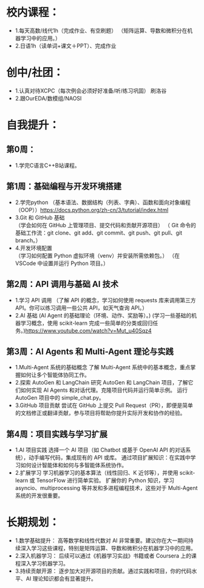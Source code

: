 # 校内课程：
- 1.每天高数/线代1h（完成作业、有空刷题）  （矩阵运算、导数和微积分在机器学习中的应用。）
- 2.日语1h（读单词+课文＋PPT）、完成作业

# 创中/社团：
- 1.认真对待XCPC（每次例会必须好好准备/听/练习巩固）  刷洛谷
- 2.跟OurEDA/数模组/NAOSI

# 自我提升：

## 第0周：
- 1.学完C语言C++B站课程。

## 第1周：基础编程与开发环境搭建
- 2.学完python
（基本语法、数据结构（列表、字典）、函数和面向对象编程（OOP））https://docs.python.org/zh-cn/3/tutorial/index.html
- 3.Git 和 GitHub 基础  
（学会如何在 GitHub 上管理项目、提交代码和贡献开源项目）
（ Git 命令的基础工作流：git clone、git add、git commit、git push、git pull、git branch。）
- 4.开发环境配置        
（学习如何配置 Python 虚拟环境（venv）并安装所需依赖包。）
（在 VSCode 中设置并运行 Python 项目。）

## 第2周：API 调用与基础 AI 技术
- 1.学习 API 调用
（了解 API 的概念，学习如何使用 requests 库来调用第三方 API。你可以练习调用一些公共 API，如天气查询 API。）
- 2.AI 基础
(AI Agent 的基础理论（环境、动作、奖励等）。)
(学习一些基础的机器学习概念，使用 scikit-learn 完成一些简单的分类或回归任务。)https://www.youtube.com/watch?v=Mut_u40Sqz4

## 第3周：AI Agents 和 Multi-Agent 理论与实践
- 1.Multi-Agent 系统的基础概念
了解 Multi-Agent 系统中的基本概念，重点掌握如何让多个智能体协同工作。
- 2.探索 AutoGen 和 LangChain
研究 AutoGen 和 LangChain 项目，了解它们如何实现 AI Agents 和对话代理。克隆项目代码并运行简单示例。
运行 AutoGen 项目中的 simple_chat.py。
- 3.GitHub 项目贡献
尝试在 GitHub 上提交 Pull Request（PR），即便是简单的文档修正或翻译贡献，参与项目将帮助你提升实际开发和协作的经验。

## 第4周：项目实践与学习扩展
- 1.AI 项目实践
选择一个 AI 项目（如 Chatbot 或基于 OpenAI API 的对话系统），动手编写代码，集成现有的 API 或库。
通过项目扩展知识：在实践中学习如何设计智能体和如何与多智能体系统协作。
- 2.扩展学习
学习机器学习的基本算法（线性回归、K 近邻等），并使用 scikit-learn 或 TensorFlow 进行简单实验。
扩展你的 Python 知识，学习 asyncio、multiprocessing 等并发和多进程编程技术，这些对于 Multi-Agent 系统的开发很重要。

# 长期规划：
- 1.数学基础提升：
高等数学和线性代数对 AI 非常重要。建议你在大一期间持续深入学习这些课程，特别是矩阵运算、导数和微积分在机器学习中的应用。
- 2.深入机器学习：
后续可以通过《机器学习实战》书籍或者 Coursera 上的课程深入学习机器学习。
- 3.持续贡献开源：
逐步加大对开源项目的贡献。通过实践和项目，你的代码水平、AI 理论知识都会有显著提升。


